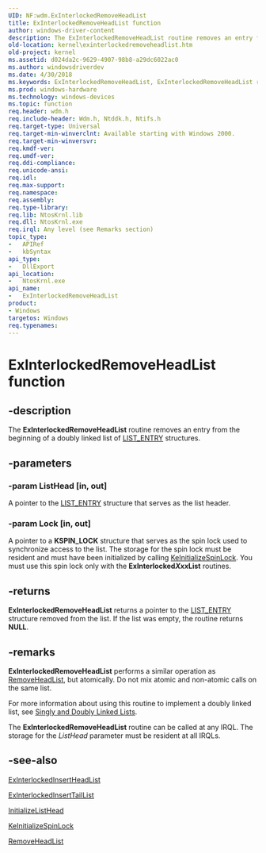 ```yaml
---
UID: NF:wdm.ExInterlockedRemoveHeadList
title: ExInterlockedRemoveHeadList function
author: windows-driver-content
description: The ExInterlockedRemoveHeadList routine removes an entry from the beginning of a doubly linked list of LIST_ENTRY structures.
old-location: kernel\exinterlockedremoveheadlist.htm
old-project: kernel
ms.assetid: d024da2c-9629-4907-98b8-a29dc6022ac0
ms.author: windowsdriverdev
ms.date: 4/30/2018
ms.keywords: ExInterlockedRemoveHeadList, ExInterlockedRemoveHeadList routine [Kernel-Mode Driver Architecture], k102_6ab2420a-7522-4445-9a6e-c8a603f5cff8.xml, kernel.exinterlockedremoveheadlist, wdm/ExInterlockedRemoveHeadList
ms.prod: windows-hardware
ms.technology: windows-devices
ms.topic: function
req.header: wdm.h
req.include-header: Wdm.h, Ntddk.h, Ntifs.h
req.target-type: Universal
req.target-min-winverclnt: Available starting with Windows 2000.
req.target-min-winversvr: 
req.kmdf-ver: 
req.umdf-ver: 
req.ddi-compliance: 
req.unicode-ansi: 
req.idl: 
req.max-support: 
req.namespace: 
req.assembly: 
req.type-library: 
req.lib: NtosKrnl.lib
req.dll: NtosKrnl.exe
req.irql: Any level (see Remarks section)
topic_type:
-	APIRef
-	kbSyntax
api_type:
-	DllExport
api_location:
-	NtosKrnl.exe
api_name:
-	ExInterlockedRemoveHeadList
product:
- Windows
targetos: Windows
req.typenames: 
---
```


# ExInterlockedRemoveHeadList function


## -description


The <b>ExInterlockedRemoveHeadList</b> routine removes an entry from the beginning of a doubly linked list of <a href="https://msdn.microsoft.com/library/windows/hardware/ff554296">LIST_ENTRY</a> structures. 


## -parameters




### -param ListHead [in, out]

A pointer to the <a href="https://msdn.microsoft.com/library/windows/hardware/ff554296">LIST_ENTRY</a> structure that serves as the list header.


### -param Lock [in, out]

A pointer to a <b>KSPIN_LOCK</b> structure that serves as the spin lock used to synchronize access to the list. The storage for the spin lock must be resident and must have been initialized by calling <a href="https://msdn.microsoft.com/library/windows/hardware/ff552160">KeInitializeSpinLock</a>. You must use this spin lock only with the <b>ExInterlocked<i>Xxx</i>List</b> routines.


## -returns



<b>ExInterlockedRemoveHeadList</b> returns a pointer to the <a href="https://msdn.microsoft.com/library/windows/hardware/ff554296">LIST_ENTRY</a> structure removed from the list. If the list was empty, the routine returns <b>NULL</b>.




## -remarks



<b>ExInterlockedRemoveHeadList</b> performs a similar operation as <a href="https://msdn.microsoft.com/library/windows/hardware/ff561032">RemoveHeadList</a>, but atomically. Do not mix atomic and non-atomic calls on the same list.

For more information about using this routine to implement a doubly linked list, see <a href="https://msdn.microsoft.com/library/windows/hardware/ff563802">Singly and Doubly Linked Lists</a>.

The <b>ExInterlockedRemoveHeadList</b> routine can be called at any IRQL. The storage for the <i>ListHead</i> parameter must be resident at all IRQLs.




## -see-also




<a href="https://msdn.microsoft.com/library/windows/hardware/ff545397">ExInterlockedInsertHeadList</a>



<a href="https://msdn.microsoft.com/library/windows/hardware/ff545402">ExInterlockedInsertTailList</a>



<a href="https://msdn.microsoft.com/library/windows/hardware/ff547799">InitializeListHead</a>



<a href="https://msdn.microsoft.com/library/windows/hardware/ff552160">KeInitializeSpinLock</a>



<a href="https://msdn.microsoft.com/library/windows/hardware/ff561032">RemoveHeadList</a>
 

 

